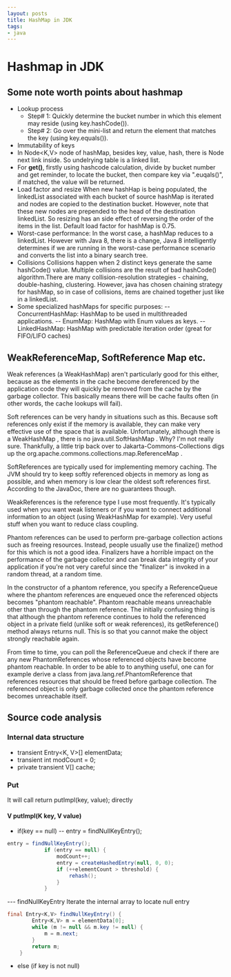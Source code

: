 ```yaml
---
layout: posts
title: HashMap in JDK
tags:
- java
---
```

# Hashmap in JDK
## Some note worth points about hashmap
- Lookup process
   - Step# 1: Quickly determine the bucket number in which this element may reside (using key.hashCode()).
   - Step# 2: Go over the mini-list and return the element that matches the key (using key.equals()).
- Immutability of keys
- In Node<K,V> node of hashMap, besides key, value, hash, there is Node next link inside. So undelrying table is a linked list.
- For **get()**, firstly using hashcode calculation, divide by bucket number and get reminder, to locate the bucket, then compare key via ".euqals()", if matched, the value will be returned.
- Load factor and resize
When new hashHap is being populated, the linkedList associated with each bucket of source hashMap is iterated and nodes are copied to the destination bucket. However, note that these new nodes are prepended to the head of the destination linkedList. So resizing has an side effect of reversing the order of the items in the list. Default load factor for hashMap is 0.75.
- Worst-case performance:
In the worst case, a hashMap reduces to a linkedList.
However with Java 8, there is a change,
Java 8 intelligently determines if we are running in the worst-case performance scenario and converts the list into a binary search tree.
- Collisions
Collisions happen when 2 distinct keys generate the same hashCode() value. Multiple collisions are the result of bad hashCode() algorithm.There are many collision-resolution strategies - chaining, double-hashing, clustering.
However, java has chosen chaining strategy for hashMap, so in case of collisions, items are chained together just like in a linkedList.
- Some specialized hashMaps for specific purposes:
-- ConcurrentHashMap: HashMap to be used in multithreaded applications.
-- EnumMap: HashMap with Enum values as keys.
-- LinkedHashMap: HashMap with predictable iteration order (great for FIFO/LIFO caches)

## WeakReferenceMap, SoftReference Map etc.
Weak references (a WeakHashMap) aren't particularly good for this either, because as the elements in the cache become dereferenced by the application code they will quickly be removed from the cache by the garbage collector. This basically means there will be cache faults often (in other words, the cache lookups will fail).

Soft references can be very handy in situations such as this. Because soft references only exist if the memory is available, they can make very effective use of the space that is available. Unfortunately, although there is a WeakHashMap , there is no java.util.SoftHashMap . Why? I'm not really sure. Thankfully, a little trip back over to Jakarta-Commons-Collections digs up the org.apache.commons.collections.map.ReferenceMap .

SoftReferences are typically used for implementing memory caching. The JVM should try to keep softly referenced objects in memory as long as possible, and when memory is low clear the oldest soft references first. According to the JavaDoc, there are no guarantees though.

WeakReferences is the reference type I use most frequently. It's typically used when you want weak listeners or if you want to connect additional information to an object (using WeakHashMap for example). Very useful stuff when you want to reduce class coupling. 

Phantom references can be used to perform pre-garbage collection actions such as freeing resources. Instead, people usually use the finalize() method for this which is not a good idea. Finalizers have a horrible impact on the performance of the garbage collector and can break data integrity of your application if you're not very careful since the "finalizer" is invoked in a random thread, at a random time.

In the constructor of a phantom reference, you specify a ReferenceQueue where the phantom references are enqueued once the referenced objects becomes "phantom reachable". Phantom reachable means unreachable other than through the phantom reference. The initially confusing thing is that although the phantom reference continues to hold the referenced object in a private field (unlike soft or weak references), its getReference() method always returns null. This is so that you cannot make the object strongly reachable again.

From time to time, you can poll the ReferenceQueue and check if there are any new PhantomReferences whose referenced objects have become phantom reachable. In order to be able to to anything useful, one can for example derive a class from java.lang.ref.PhantomReference that references resources that should be freed before garbage collection. The referenced object is only garbage collected once the phantom reference becomes unreachable itself. 

## Source code analysis
### Internal data structure
- transient Entry<K, V>[] elementData;
- transient int modCount = 0;
- private transient V[] cache;

### Put
It will call return putImpl(key, value); directly

#### V putImpl(K key, V value) 
- if(key == null)
-- entry = findNullKeyEntry();
```java
entry = findNullKeyEntry();
            if (entry == null) {
                modCount++;
                entry = createHashedEntry(null, 0, 0);
                if (++elementCount > threshold) {
                    rehash();
                }
            }
```
--- findNullKeyEntry
Iterate the internal array to locate null entry
```java
final Entry<K,V> findNullKeyEntry() {
        Entry<K,V> m = elementData[0];
        while (m != null && m.key != null) {
            m = m.next;
        }
        return m;
    }
```
- else (if key is not null)
